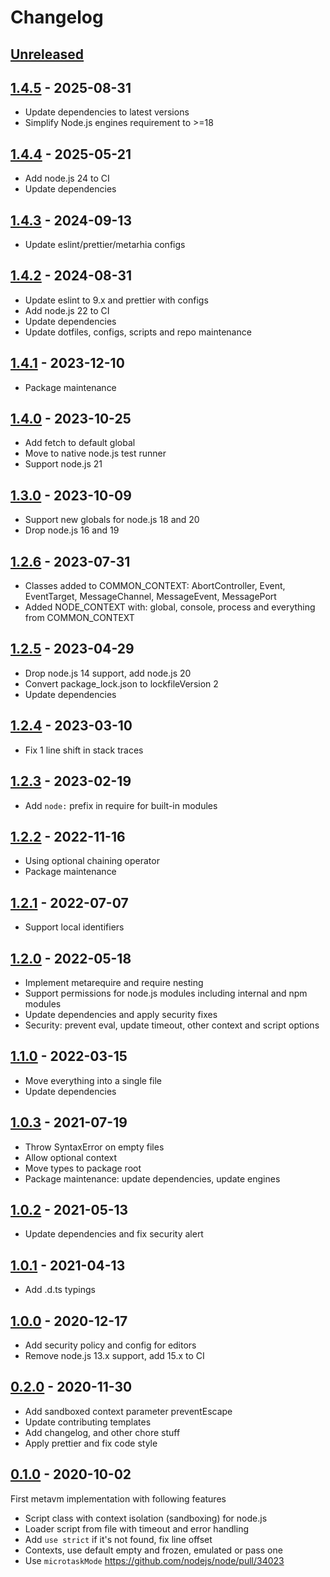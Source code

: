 # Changelog

## [Unreleased][unreleased]

## [1.4.5][] - 2025-08-31

- Update dependencies to latest versions
- Simplify Node.js engines requirement to >=18

## [1.4.4][] - 2025-05-21

- Add node.js 24 to CI
- Update dependencies

## [1.4.3][] - 2024-09-13

- Update eslint/prettier/metarhia configs

## [1.4.2][] - 2024-08-31

- Update eslint to 9.x and prettier with configs
- Add node.js 22 to CI
- Update dependencies
- Update dotfiles, configs, scripts and repo maintenance

## [1.4.1][] - 2023-12-10

- Package maintenance

## [1.4.0][] - 2023-10-25

- Add fetch to default global
- Move to native node.js test runner
- Support node.js 21

## [1.3.0][] - 2023-10-09

- Support new globals for node.js 18 and 20
- Drop node.js 16 and 19

## [1.2.6][] - 2023-07-31

- Classes added to COMMON_CONTEXT: AbortController, Event, EventTarget,
  MessageChannel, MessageEvent, MessagePort
- Added NODE_CONTEXT with: global, console, process and everything from
  COMMON_CONTEXT

## [1.2.5][] - 2023-04-29

- Drop node.js 14 support, add node.js 20
- Convert package_lock.json to lockfileVersion 2
- Update dependencies

## [1.2.4][] - 2023-03-10

- Fix 1 line shift in stack traces

## [1.2.3][] - 2023-02-19

- Add `node:` prefix in require for built-in modules

## [1.2.2][] - 2022-11-16

- Using optional chaining operator
- Package maintenance

## [1.2.1][] - 2022-07-07

- Support local identifiers

## [1.2.0][] - 2022-05-18

- Implement metarequire and require nesting
- Support permissions for node.js modules including internal and npm modules
- Update dependencies and apply security fixes
- Security: prevent eval, update timeout, other context and script options

## [1.1.0][] - 2022-03-15

- Move everything into a single file
- Update dependencies

## [1.0.3][] - 2021-07-19

- Throw SyntaxError on empty files
- Allow optional context
- Move types to package root
- Package maintenance: update dependencies, update engines

## [1.0.2][] - 2021-05-13

- Update dependencies and fix security alert

## [1.0.1][] - 2021-04-13

- Add .d.ts typings

## [1.0.0][] - 2020-12-17

- Add security policy and config for editors
- Remove node.js 13.x support, add 15.x to CI

## [0.2.0][] - 2020-11-30

- Add sandboxed context parameter preventEscape
- Update contributing templates
- Add changelog, and other chore stuff
- Apply prettier and fix code style

## [0.1.0][] - 2020-10-02

First metavm implementation with following features

- Script class with context isolation (sandboxing) for node.js
- Loader script from file with timeout and error handling
- Add `use strict` if it's not found, fix line offset
- Contexts, use default empty and frozen, emulated or pass one
- Use `microtaskMode` https://github.com/nodejs/node/pull/34023

[unreleased]: https://github.com/metarhia/metavm/compare/v1.4.5...HEAD
[1.4.5]: https://github.com/metarhia/metavm/compare/v1.4.4...v1.4.5
[1.4.4]: https://github.com/metarhia/metavm/compare/v1.4.3...v1.4.4
[1.4.3]: https://github.com/metarhia/metavm/compare/v1.4.2...v1.4.3
[1.4.2]: https://github.com/metarhia/metavm/compare/v1.4.1...v1.4.2
[1.4.1]: https://github.com/metarhia/metavm/compare/v1.4.0...v1.4.1
[1.4.0]: https://github.com/metarhia/metavm/compare/v1.3.0...v1.4.0
[1.3.0]: https://github.com/metarhia/metavm/compare/v1.2.6...v1.3.0
[1.2.6]: https://github.com/metarhia/metavm/compare/v1.2.5...v1.2.6
[1.2.5]: https://github.com/metarhia/metavm/compare/v1.2.4...v1.2.5
[1.2.4]: https://github.com/metarhia/metavm/compare/v1.2.3...v1.2.4
[1.2.3]: https://github.com/metarhia/metavm/compare/v1.2.2...v1.2.3
[1.2.2]: https://github.com/metarhia/metavm/compare/v1.2.1...v1.2.2
[1.2.1]: https://github.com/metarhia/metavm/compare/v1.2.0...v1.2.1
[1.2.0]: https://github.com/metarhia/metavm/compare/v1.1.0...v1.2.0
[1.1.0]: https://github.com/metarhia/metavm/compare/v1.0.3...v1.1.0
[1.0.3]: https://github.com/metarhia/metavm/compare/v1.0.2...v1.0.3
[1.0.2]: https://github.com/metarhia/metavm/compare/v1.0.1...v1.0.2
[1.0.1]: https://github.com/metarhia/metavm/compare/v1.0.0...v1.0.1
[1.0.0]: https://github.com/metarhia/metavm/compare/v0.2.0...v1.0.0
[0.2.0]: https://github.com/metarhia/metavm/compare/v0.1.0...v0.2.0
[0.1.0]: https://github.com/metarhia/metavm/releases/tag/v0.1.0
